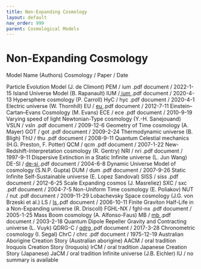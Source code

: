 ```yaml
---
title: Non-Expanding Cosmology
layout: default
nav_order: 999
parent: Cosmological Models
---
```


# Non-Expanding Cosmology

Model Name (Authors) 	Cosmology / Paper / Date
	
Particle Evolution Model (J. de Climont) 	PEM / ium .pdf document / 2022-1-15
Island Universe Model (B. Rapanault) 	IUM /[ ium ](https://cosmology.info/essays/models_marmet/pem-20220115.pdf).pdf document / 2020-4-13
Hypersphere cosmology (P. Carroll) 	HyC / hyc .pdf document / 2020-4-1
Electric universe (W. Thornhill) 	EU / [eu ](https://cosmology.info/essays/models_marmet/eu-20120711.pdf).pdf document / 2012-7-11
Einstein–Cartan–Evans Cosmology (M. Evans) 	ECE / ece .pdf document / 2010-9-19
Varying speed of light Newtonian-Type cosmology (Y.-H. Sanejouand) 	VSLN / vsln .pdf document / 2009-12-6
Geometry of Time cosmology (A. Mayer) 	GOT / got .pdf document / 2009-2-24
Thermodynamic universe (B. Bligh) 	ThU / thu .pdf document / 2008-9-11
Quantum Celestial mechanics (H.G. Preston, F. Potter) 	QCM / qcm .pdf document / 2007-1-22
New-Redshift-Interpretation cosmology (R. Gentry) 	NRI / nri .pdf document / 1997-9-11
Dispersive Extinction in a Static Infinite universe (L. Jun Wang) 	DE-SI / [de-si ](https://cosmology.info/essays/models_marmet/de-si-20040608.pdf).pdf document / 2004-6-8
Dynamic Universe Model of cosmology (S.N.P. Gupta) 	DUM / dum .pdf document / 2007-9-26
Static Infinite Self-Sustainable universe (E. Lopez Sandoval) 	SISS / siss .pdf document / 2012-6-25
Scale Expanding cosmos (J. Masreliez) 	SXC / sxc .pdf document / 2004-7-5
Non-Uniform Time cosmology (E. Poliakov) 	NUT / nut .pdf document / 2009-11-29
Lobachevsky Space cosmology (J.G. von Brzeski et al.) 	LS / [ls ](https://cosmology.info/essays/models_marmet/ls-20061011.pdf).pdf document / 2006-10-11
Finite Graviton Half-Life in a Non-Expanding universe (R. Driscoll) 	FGHL-NX / fghl-nx .pdf document / 2005-1-25
Mass Boom cosmology (A. Alfonso-Faus) 	MB / [mb ](https://cosmology.info/essays/models_marmet/mb-20030218.pdf).pdf document / 2003-2-18
Quantum Dipole Repeller Gravity and Contracting universe (L. Vuyk) 	QDRG-C / [qdrg ](https://cosmology.info/essays/models_marmet/qdrg-c-20170328.pdf).pdf document / 2017-3-28
Chronometric cosmology (I. Segal) 	ChrC / chrc .pdf document / 1975-12-19
Australian Aborigine Creation Story (Australian aborigine) 	AACM / oral tradition
Iroquois Creation Story (Iroquois) 	IrCM / oral tradition
Japanese Creation Story (Japanese) 	JaCM / oral tradition
Infinite universe (J.B. Eichler) 	IU / no summary is available

